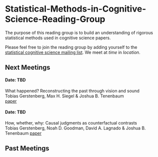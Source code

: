 # Statistical-Methods-in-Cognitive-Science-Reading-Group

The purpose of this reading group is to build an understanding of rigorous statistical methods used in cognitive science papers.

Please feel free to join the reading group by adding yourself to the [statistical cognitive science mailing list](https://groups.mit.edu/webmoira/list/statistical-cognitive-science-reading-group). We meet at _time_ in _location_. 

## Next Meetings

#### Date: TBD
What happened? Reconstructing the past through vision and sound
\
Tobias Gerstenberg, Max H. Siegel & Joshua B. Tenenbaum
\
[paper](https://cicl.stanford.edu/papers/gerstenberg2018what.pdf)

#### Date: TBD
How, whether, why: Causal judgments as counterfactual contrasts
\
Tobias Gerstenberg, Noah D. Goodman, David A. Lagnado & Joshua B. Tenenbaum
[paper](https://cicl.stanford.edu/papers/gerstenberg2015how.pdf)
## Past Meetings

